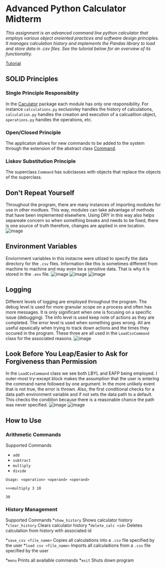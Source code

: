 # Advanced Python Calculator Midterm
*This assignment is an advanced command line python calculator that employs various object oreiented practices and software design principles. It manages calculation history and implements the Pandas library to load and store data in .csv files. See the tutorial below for an overview of its functionality.*

[Tutorial](https://drive.google.com/file/d/1W3pDYuGzLucVjNlUp4LCpxUnKS700SeI/view?usp=sharing)

## SOLID Principles
### Single Principle Responsiblity

In the [Caculator](https://github.com/adrianaska0/midterm/tree/main/calculator) package each module has only one responsibility. For instance `calculations.py` exclusivley handles the history of calculations, `calculation.py` handles the creation and execution of a calcualtion object, `operations.py` handles the operations, etc.

### Open/Closed Principle

The applicaton allows for new commands to be added to the system through the extension of the abstract class [Command](https://github.com/adrianaska0/midterm/blob/main/app/commands/__init__.py). 

### Liskov Substitution Principle

The superclass `Command` has subclasses with objects that replace the objects of the superclass. 

## Don't Repeat Yourself

Throughout the program, there are many instances of importing modules for use in other modlues. This way, modules can take advantage of methods that have been implemented elsewhere. Using DRY in this way also helps separeate concern so when something breaks and needs to be fixed, there is one source of truth therefore, changes are applied in one location.
![image](https://github.com/user-attachments/assets/15d0d061-d4b4-4ff8-aefc-badec66f3f2b)


## Environment Variables
Enviornment variables in this instacne were utilzed to specify the data directory for the `.csv` files. Information like this is sometimes different from machine to machine and may even be a sensitive data. That is why it is stored in the `.env` file.
![image](https://github.com/user-attachments/assets/4094238a-fff1-40f5-a901-8848c9385ab6)
![image](https://github.com/user-attachments/assets/8362689a-d6d3-43af-8fb3-8ab6da9664d2)
![image](https://github.com/user-attachments/assets/e56d2d16-f160-495c-9512-5dfe89b87da1)


## Logging

Different levels of logging are employed throughout the program. The debug level is used for more granular scope on a process and often has more messages. It is only significant when one is focusing on a specific issue (debugging). The info level is used keep note of actions as they are completed. The error level is used when something goes wrong. All are useful epseically when trying to track down actions and the times they occured in the program. These three are all used in the `LoadCsvCommand` class for the associated reasons.
![image](https://github.com/user-attachments/assets/e4922318-b798-4b2b-bc3b-c1ebcdb7d53a)

## Look Before You Leap/Easier to Ask for Forgiveness than Permission

In the `LoadCsvCommand` class we see both LBYL and EAFP being employed. I outer-most try-except block makes the assumption that the user is entering the command name followed by one argument. In the more unlikely event that is not true, the error is thrown. Also, the first conditional checks for a data path environment variable and if not sets the data path to a default. This checks the condiiton because there is a reasonable chance the path was never specified.
![image](https://github.com/user-attachments/assets/8c3ba3e6-fda1-44fe-b4da-76ebf70b5b44)
![image](https://github.com/user-attachments/assets/81652b8b-2cf7-415b-8fac-94dc9d70e88d)


## How to Use

### Arithmetic Commands 
Supported Commands
* `add`
* `subtract`
* `multiply`
* `divide`

`Usage: <operation> <operand> <operand>`

`>>>multiply 3 10`

`30`

### History Management
Supported Commands 
*`show_history` Shows calculator history
*`clear_history` Clears calculator history
*`delete_calc <id>` Deletes calculation from history with associated id

*`save_csv <file_name>` Copies all calculations into a `.csv` file specified by the user
*`load csv <file_name>` Imports all calculaitions from a `.csv` file specified by the user

*`menu` Prints all available commands
*`exit` Shuts down program
